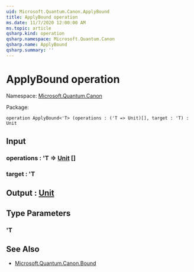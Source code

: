 ```yaml
---
uid: Microsoft.Quantum.Canon.ApplyBound
title: ApplyBound operation
ms.date: 11/7/2020 12:00:00 AM
ms.topic: article
qsharp.kind: operation
qsharp.namespace: Microsoft.Quantum.Canon
qsharp.name: ApplyBound
qsharp.summary: ''
---
```


# ApplyBound operation

Namespace: [Microsoft.Quantum.Canon](xref:Microsoft.Quantum.Canon)

Package: [](https://nuget.org/packages/)




```qsharp
operation ApplyBound<'T> (operations : ('T => Unit)[], target : 'T) : Unit
```


## Input

### operations : 'T => [Unit](xref:microsoft.quantum.lang-ref.unit) []




### target : 'T





## Output : [Unit](xref:microsoft.quantum.lang-ref.unit)



## Type Parameters

### 'T



## See Also

- [Microsoft.Quantum.Canon.Bound](xref:Microsoft.Quantum.Canon.Bound)